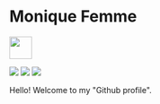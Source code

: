 # Monique Femme

<a href="https://www.linkedin.com/in/moniquefemme" target="_blank"><img src="https://cdn.jsdelivr.net/gh/devicons/devicon/icons/linkedin/linkedin-original.svg" width="40" />

<div>
<a href="https://instagram.com/moniquefemme_" target="_blank"><img src="https://img.shields.io/badge/-Instagram-%23E4405F?style=for-the-badge&logo=instagram&logoColor=white" target="_blank"></a>
<a href = "mailto:monique@uvfemme.com"><img src="https://img.shields.io/badge/Gmail-D14836?style=for-the-badge&logo=gmail&logoColor=white" target="_blank"></a>
<a href="https://www.linkedin.com/in/moniquefemme" target="_blank"><img src="https://img.shields.io/badge/-LinkedIn-%230077B5?style=for-the-badge&logo=linkedin&logoColor=white" target="_blank"></a>   
</div>
          

Hello! Welcome to my "Github profile".
